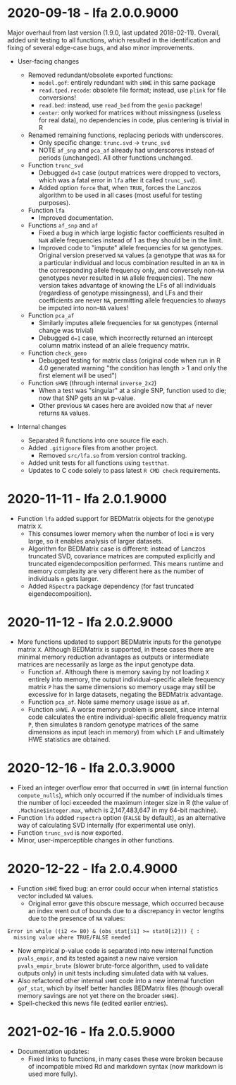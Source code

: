 # 2020-09-18 - lfa 2.0.0.9000

Major overhaul from last version (1.9.0, last updated 2018-02-11).
Overall, added unit testing to all functions, which resulted in the identification and fixing of several edge-case bugs, and also minor improvements.

- User-facing changes
  - Removed redundant/obsolete exported functions:
    - `model.gof`: entirely redundant with `sHWE` in this same package
    - `read.tped.recode`: obsolete file format; instead, use `plink` for file conversions!
    - `read.bed`: instead, use `read_bed` from the `genio` package!
	- `center`: only worked for matrices without missingness (useless for real data), no dependencies in code, plus centering is trivial in R
  - Renamed remaining functions, replacing periods with underscores.
    - Only specific change: `trunc.svd` -> `trunc_svd`
	- NOTE `af_snp` and `pca_af` already had underscores instead of periods (unchanged).
	  All other functions unchanged.
  - Function `trunc_svd`
    - Debugged `d=1` case (output matrices were dropped to vectors, which was a fatal error in `lfa` after it called `trunc_svd`).
    - Added option `force` that, when `TRUE`, forces the Lanczos algorithm to be used in all cases (most useful for testing purposes).
  - Function `lfa`
    - Improved documentation.
  - Functions `af_snp` and `af`
	- Fixed a bug in which large logistic factor coefficients resulted in `NaN` allele frequencies instead of 1 as they should be in the limit.
    - Improved code to "impute" allele frequencies for `NA` genotypes.
      Original version preserved `NA` values (a genotype that was `NA` for a particular individual and locus combination resulted in an `NA` in the corresponding allele frequency only, and conversely non-`NA` genotypes never resulted in `NA` allele frequencies).
	  The new version takes advantage of knowing the LFs of all individuals (regardless of genotype missingness), and LFs and their coefficients are never `NA`, permitting allele frequencies to always be imputed into non-`NA` values!
  - Function `pca_af`
    - Similarly imputes allele frequencies for `NA` genotypes (internal change was trivial)
	- Debugged `d=1` case, which incorrectly returned an intercept column matrix instead of an allele frequency matrix.
  - Function `check_geno`
    - Debugged testing for matrix class (original code when run in R 4.0 generated warning "the condition has length > 1 and only the first element will be used")
  - Function `sHWE` (through internal `inverse_2x2`)
    - When a test was "singular" at a single SNP, function used to die; now that SNP gets an `NA` p-value.
	- Other previous `NA` cases here are avoided now that `af` never returns `NA` values.

- Internal changes
  - Separated R functions into one source file each.
  - Added `.gitignore` files from another project.
    - Removed `src/lfa.so` from version control tracking.
  - Added unit tests for all functions using `testthat`.
  - Updates to C code solely to pass latest `R CMD check` requirements.

# 2020-11-11 - lfa 2.0.1.9000

- Function `lfa` added support for BEDMatrix objects for the genotype matrix `X`.
  - This consumes lower memory when the number of loci `m` is very large, so it enables analysis of larger datasets.
  - Algorithm for BEDMatrix case is different: instead of Lanczos truncated SVD, covariance matrices are computed explicitly and truncated eigendecomposition performed.  This means runtime and memory complexity are very different here as the number of individuals `n` gets larger.
  - Added `RSpectra` package dependency (for fast truncated eigendecomposition).

# 2020-11-12 - lfa 2.0.2.9000

- More functions updated to support BEDMatrix inputs for the genotype matrix `X`.  Although BEDMatrix is supported, in these cases there are minimal memory reduction advantages as outputs or intermediate matrices are necessarily as large as the input genotype data.
  - Function `af`.  Although there is memory saving by not loading `X` entirely into memory, the output individual-specific allele frequency matrix `P` has the same dimensions so memory usage may still be excessive for in large datasets, negating the BEDMatrix advantage.
  - Function `pca_af`.  Note same memory usage issue as `af`.
  - Function `sHWE`.  A worse memory problem is present, since internal code calculates the entire individual-specific allele frequency matrix `P`, then simulates `B` random genotype matrices of the same dimensions as input (each in memory) from which `LF` and ultimately HWE statistics are obtained.

# 2020-12-16 - lfa 2.0.3.9000

- Fixed an integer overflow error that occurred in `sHWE` (in internal function `compute_nulls`), which only occurred if the number of individuals times the number of loci exceeded the maximum integer size in R (the value of `.Machine$integer.max`, which is 2,147,483,647 in my 64-bit machine).
- Function `lfa` added `rspectra` option (`FALSE` by default), as an alternative way of calculating SVD internally (for experimental use only).
- Function `trunc_svd` is now exported.
- Minor, user-imperceptible changes in other functions.

# 2020-12-22 - lfa 2.0.4.9000

- Function `sHWE` fixed bug: an error could occur when internal statistics vector included `NA` values.
  - Original error gave this obscure message, which occurred because an index went out of bounds due to a discrepancy in vector lengths due to the presence of `NA` values:
```
Error in while ((i2 <= B0) & (obs_stat[i1] >= stat0[i2])) { : 
  missing value where TRUE/FALSE needed
```
  - Now empirical p-value code is separated into new internal function `pvals_empir`, and its tested against a new naive version `pvals_empir_brute` (slower brute-force algorithm, used to validate outputs only) in unit tests including simulated data with `NA` values.
  - Also refactored other internal `sHWE` code into a new internal function `gof_stat`, which by itself better handles BEDMatrix files (though overall memory savings are not yet there on the broader `sHWE`).
- Spell-checked this news file (edited earlier entries).

# 2021-02-16 - lfa 2.0.5.9000

* Documentation updates:
  - Fixed links to functions, in many cases these were broken because of incompatible mixed Rd and markdown syntax (now markdown is used more fully).

